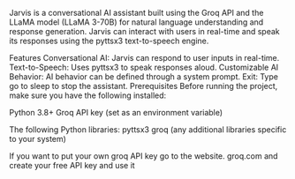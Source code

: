 Jarvis is a conversational AI assistant built using the Groq API and the LLaMA model (LLaMA 3-70B) for natural language understanding and response generation. Jarvis can interact with users in real-time and speak its responses using the pyttsx3 text-to-speech engine.

Features
Conversational AI: Jarvis can respond to user inputs in real-time.
Text-to-Speech: Uses pyttsx3 to speak responses aloud.
Customizable AI Behavior: AI behavior can be defined through a system prompt.
Exit: Type go to sleep to stop the assistant.
Prerequisites
Before running the project, make sure you have the following installed:

Python 3.8+
Groq API key (set as an environment variable)

The following Python libraries:
pyttsx3
groq
(any additional libraries specific to your system)

If you want to put your own groq API key go to the website.
groq.com
and create your free API key and use it

